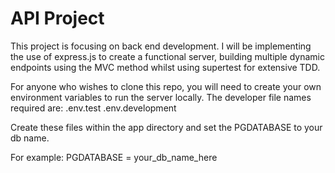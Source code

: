 # API Project

This project is focusing on back end development. I will be implementing the use of express.js to create a functional server, building multiple dynamic endpoints using the MVC method whilst using supertest for extensive TDD.

For anyone who wishes to clone this repo, you will need to create your own environment variables to run the server locally.
The developer file names required are:
.env.test
.env.development

Create these files within the app directory and set the PGDATABASE to your db name.

For example: PGDATABASE = your_db_name_here
